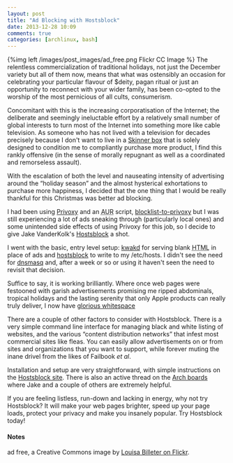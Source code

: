 ```yaml
---
layout: post
title: "Ad Blocking with Hostsblock"
date: 2013-12-28 10:09
comments: true
categories: [archlinux, bash]
---
```

{%img left /images/post_images/ad_free.png Flickr CC Image %}
The relentless commercialization of traditional holidays, not just the December
variety but all of them now, means that what was ostensibly an occasion for
celebrating your particular flavour of $deity, pagan ritual or just an
opportunity to reconnect with your wider family, has been co-opted to the
worship of the most pernicious of all cults, consumerism.

Concomitant with this is the increasing corporatisation of the Internet; the
deliberate and seemingly ineluctable effort by a relatively small number of
global interests to turn most of the Internet into something more like cable
television. As someone who has not lived with a television for decades
precisely because I don't want to live in a 
[Skinner box](http://en.wikipedia.org/wiki/Operant_conditioning_chamber 'Wikipedia page')
that is solely designed to condition me to compliantly purchase more product,
I find this rankly offensive (in the sense of morally repugnant as well as a
coordinated and remorseless assault).

With the escalation of both the level and nauseating intensity of advertising
around the “holiday season” and the almost hysterical exhortations to purchase
more happiness, I decided that the one thing that I would be really thankful for
this Christmas was better ad blocking.

I had been using 
[Privoxy](https://wiki.archlinux.org/index.php/Privoxy 'Arch wiki entry') and an
<acronym title="Arch User Repository">AUR</acronym> script,
[blocklist-to-privoxy](https://aur.archlinux.org/packages/blocklist-to-privoxy/?ID=63431 'AUR page')
but I was still experiencing a lot of ads sneaking through (particularly local
ones) and some unintended side effects of using Privoxy for this job, so I
decide to give Jake VanderKolk's
[Hostsblock](http://gaenserich.github.io/hostsblock/ 'Homepage for Hostsblock')
a shot.

I went with the basic, entry level setup: 
[kwakd](https://aur.archlinux.org/packages/kwakd/ 'AUR page') for serving blank 
<acronym title="HyperText Markup Language">HTML</acronym> in place of ads and 
[hostsblock](https://aur.archlinux.org/packages.php?ID=58976 'AUR package') to
write to my <span class="file">/etc/hosts</span>. I didn't see the need for 
[dnsmasq](https://wiki.archlinux.org/index.php/Dnsmasq 'Arch Wiki page') and, 
after a week or so or using it haven't seen the need to revisit that decision.

Suffice to say, it is working brilliantly. Where once web pages were festooned
with garish advertisements promising me ripped abdominals, tropical holidays and the
lasting serenity that only Apple products can really truly deliver, I now have
[glorious whitespace](/images/post_images/herald.png 'Screenshot of the local rag…')

There are a couple of other factors to consider with Hostsblock. There is a very
simple command line interface for managing black and white listing of websites,
and the various “content distribution networks” that infest most commercial
sites like fleas. You can easily allow advertisements on or from sites and
organizations that you want to support, while forever muting the inane drivel
from the likes of Failbook *et al*.

Installation and setup are very straightforward, with simple instructions on the 
[Hostsblock site](http://gaenserich.github.io/hostsblock/ 'Two or three steps, max…').
There is also an active thread on the 
[Arch boards](https://bbs.archlinux.org/viewtopic.php?id=139784 'Arch forum thread') 
where Jake and a couple of others are extremely helpful.

If you are feeling listless, run-down and lacking in energy, why not try
Hostsblock? It will make your web pages brighter, speed up your page loads,
protect your privacy and make you insanely popular. Try Hostsblock today!

#### Notes
ad free, a Creative Commons image by 
[Louisa Billeter on Flickr](http://www.flickr.com/photos/louisa_catlover/2875951548/).
